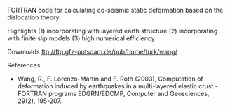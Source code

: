 FORTRAN code for calculating co-seismic static deformation based on the dislocation theory.

Highlights
(1) incorporating with layered earth structure 
(2) incorporating with finite slip models 
(3) high numerical efficiency

Downloads
ftp://ftp.gfz-potsdam.de/pub/home/turk/wang/

References
- Wang, R., F. Lorenzo-Martín and F. Roth (2003), Computation of deformation induced by earthquakes in a multi-layered elastic crust - FORTRAN programs EDGRN/EDCMP, Computer and Geosciences, 29(2), 195-207.
